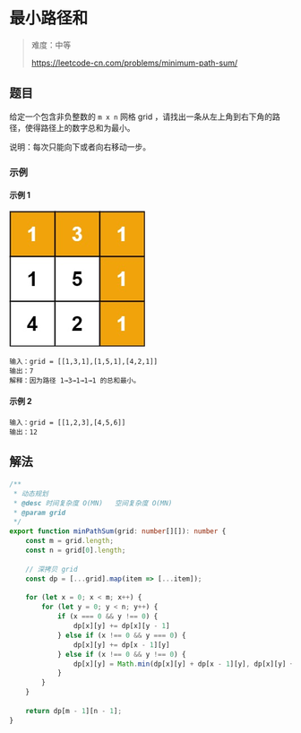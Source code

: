 # 最小路径和

> 难度：中等
>
> https://leetcode-cn.com/problems/minimum-path-sum/

## 题目

给定一个包含非负整数的 `m x n` 网格 grid ，请找出一条从左上角到右下角的路径，使得路径上的数字总和为最小。

说明：每次只能向下或者向右移动一步。

### 示例

#### 示例 1

![minimum-path-sum](../../assets/images/problemset/minimum-path-sum.jpg)

```
输入：grid = [[1,3,1],[1,5,1],[4,2,1]]
输出：7
解释：因为路径 1→3→1→1→1 的总和最小。
```

#### 示例 2

```
输入：grid = [[1,2,3],[4,5,6]]
输出：12
```

## 解法

```typescript
/**
 * 动态规划
 * @desc 时间复杂度 O(MN)   空间复杂度 O(MN)
 * @param grid
 */
export function minPathSum(grid: number[][]): number {
    const m = grid.length;
    const n = grid[0].length;

    // 深拷贝 grid
    const dp = [...grid].map(item => [...item]);

    for (let x = 0; x < m; x++) {
        for (let y = 0; y < n; y++) {
            if (x === 0 && y !== 0) {
                dp[x][y] += dp[x][y - 1]
            } else if (x !== 0 && y === 0) {
                dp[x][y] += dp[x - 1][y]
            } else if (x !== 0 && y !== 0) {
                dp[x][y] = Math.min(dp[x][y] + dp[x - 1][y], dp[x][y] + dp[x][y - 1])
            }
        }
    }

    return dp[m - 1][n - 1];
}
```